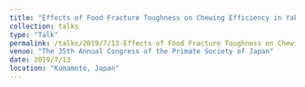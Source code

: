 ```yaml
---
title: "Effects of Food Fracture Toughness on Chewing Efficiency in Yakushima Japanese Macaques. "
collection: talks
type: "Talk"
permalink: /talks/2019/7/13-Effects of Food Fracture Toughness on Chewing Efficiency in Yakushima Japanese Macaques. 
venue: "The 35th Annual Congress of the Primate Society of Japan"
date: 2019/7/13
location: "Kumamoto, Japan"
---
```

